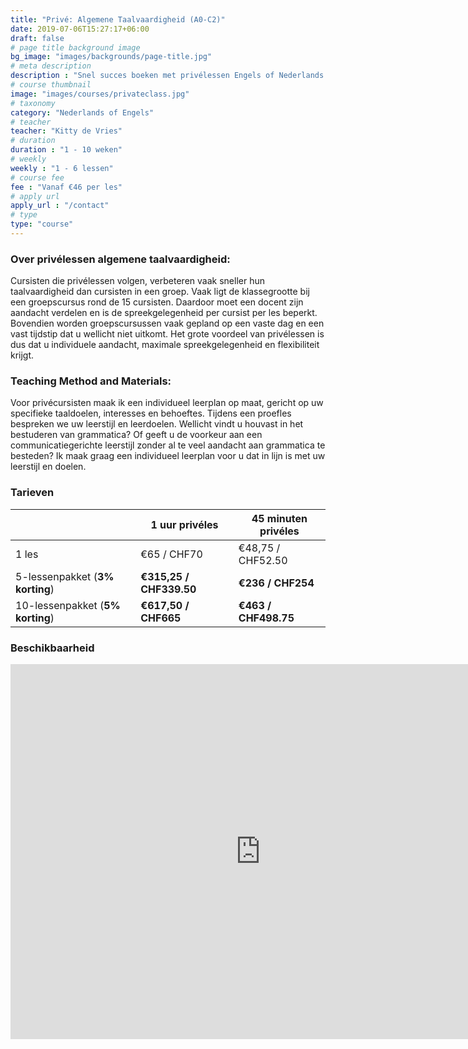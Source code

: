 ```yaml
---
title: "Privé: Algemene Taalvaardigheid (A0-C2)"
date: 2019-07-06T15:27:17+06:00
draft: false
# page title background image
bg_image: "images/backgrounds/page-title.jpg"
# meta description
description : "Snel succes boeken met privélessen Engels of Nederlands op maat."
# course thumbnail
image: "images/courses/privateclass.jpg"
# taxonomy
category: "Nederlands of Engels"
# teacher
teacher: "Kitty de Vries"
# duration
duration : "1 - 10 weken"
# weekly
weekly : "1 - 6 lessen"
# course fee
fee : "Vanaf €46 per les"
# apply url
apply_url : "/contact"
# type
type: "course"
---
```



### Over privélessen algemene taalvaardigheid:
Cursisten die privélessen volgen, verbeteren vaak sneller hun taalvaardigheid dan cursisten in een groep. Vaak ligt de klassegrootte bij een groepscursus rond de 15 cursisten. Daardoor moet een docent zijn aandacht verdelen en is de spreekgelegenheid per cursist per les beperkt. Bovendien worden groepscursussen vaak gepland op een vaste dag en een vast tijdstip dat u wellicht niet uitkomt. Het grote voordeel van privélessen is dus dat u individuele aandacht, maximale spreekgelegenheid en flexibiliteit krijgt.

### Teaching Method and Materials:
Voor privécursisten maak ik een individueel leerplan op maat, gericht op uw specifieke taaldoelen, interesses en behoeftes. Tijdens een proefles bespreken we uw leerstijl en leerdoelen. Wellicht vindt u houvast in het bestuderen van grammatica? Of geeft u de voorkeur aan een communicatiegerichte leerstijl zonder al te veel aandacht aan grammatica te besteden? Ik maak graag een individueel leerplan voor u dat in lijn is met uw leerstijl en doelen.


</p>

### Tarieven

| | 1 uur privéles|  45 minuten privéles|
|---|---|---|
|  1 les  | €65 / CHF70 | €48,75 / CHF52.50|
|  5-lessenpakket (__3% korting__) | __€315,25 / CHF339.50__ | __€236 / CHF254__|
|  10-lessenpakket (__5% korting__) | __€617,50 / CHF665__ | __€463 / CHF498.75__|


### Beschikbaarheid
<iframe src="https://calendar.google.com/calendar/embed?src=oijqsb1csqod0ecm1laeb8qgdk%40group.calendar.google.com&ctz=Europe%2FBrussels" style="border: 0" width="800" height="600" frameborder="0" scrolling="no"></iframe>
